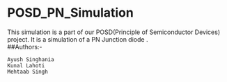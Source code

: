 # POSD_PN_Simulation

This simulation is a part of our POSD(Principle of Semiconductor Devices) project. It is a simulation of a PN Junction diode .
<br />
##Authors:-
```
Ayush Singhania
Kunal Lahoti
Mehtaab Singh
```
